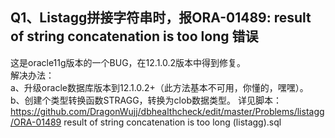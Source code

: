 
## Q1、Listagg拼接字符串时，报ORA-01489: result of string concatenation is too long 错误 

这是oracle11g版本的一个BUG，在12.1.0.2版本中得到修复。<br>
解决办法：<br>
a、升级oracle数据库版本到12.1.0.2+（此方法基本不可用，你懂的，嘿嘿）。<br>
b、创建个类型转换函数STRAGG，转换为clob数据类型。 详见脚本：<br>
https://github.com/DragonWujj/dbhealthcheck/edit/master/Problems/listagg/ORA-01489 result of string concatenation is too long  (listagg).sql <br>
